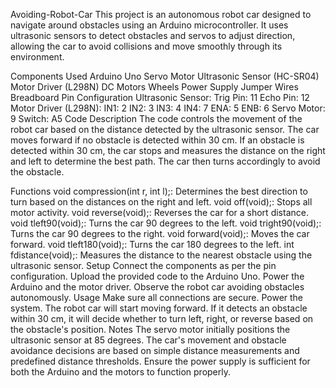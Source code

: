 Avoiding-Robot-Car
This project is an autonomous robot car designed to navigate around obstacles using an Arduino microcontroller. It uses ultrasonic sensors to detect obstacles and servos to adjust direction, allowing the car to avoid collisions and move smoothly through its environment.

Components Used
Arduino Uno
Servo Motor
Ultrasonic Sensor (HC-SR04)
Motor Driver (L298N)
DC Motors
Wheels
Power Supply
Jumper Wires
Breadboard
Pin Configuration
Ultrasonic Sensor:
Trig Pin: 11
Echo Pin: 12
Motor Driver (L298N):
IN1: 2
IN2: 3
IN3: 4
IN4: 7
ENA: 5
ENB: 6
Servo Motor: 9
Switch: A5
Code Description
The code controls the movement of the robot car based on the distance detected by the ultrasonic sensor. The car moves forward if no obstacle is detected within 30 cm. If an obstacle is detected within 30 cm, the car stops and measures the distance on the right and left to determine the best path. The car then turns accordingly to avoid the obstacle.

Functions
void compression(int r, int l);: Determines the best direction to turn based on the distances on the right and left.
void off(void);: Stops all motor activity.
void reverse(void);: Reverses the car for a short distance.
void tleft90(void);: Turns the car 90 degrees to the left.
void tright90(void);: Turns the car 90 degrees to the right.
void forward(void);: Moves the car forward.
void tleft180(void);: Turns the car 180 degrees to the left.
int fdistance(void);: Measures the distance to the nearest obstacle using the ultrasonic sensor.
Setup
Connect the components as per the pin configuration.
Upload the provided code to the Arduino Uno.
Power the Arduino and the motor driver.
Observe the robot car avoiding obstacles autonomously.
Usage
Make sure all connections are secure.
Power the system.
The robot car will start moving forward.
If it detects an obstacle within 30 cm, it will decide whether to turn left, right, or reverse based on the obstacle's position.
Notes
The servo motor initially positions the ultrasonic sensor at 85 degrees.
The car's movement and obstacle avoidance decisions are based on simple distance measurements and predefined distance thresholds.
Ensure the power supply is sufficient for both the Arduino and the motors to function properly.
